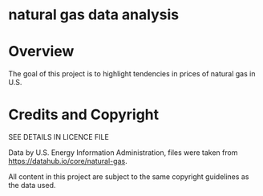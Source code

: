 # natural gas data analysis

# Overview
The goal of this project is to highlight tendencies in prices of natural gas in U.S.

# Credits and Copyright

SEE DETAILS IN LICENCE FILE

Data by U.S. Energy Information Administration, files were taken from https://datahub.io/core/natural-gas. 

All content in this project are subject to the same copyright guidelines as the data used.